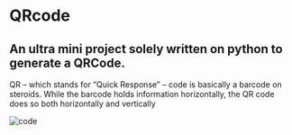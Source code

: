 # QRcode
## An ultra mini project solely written on python to generate a QRCode. ##
QR – which stands for “Quick Response” – code is basically a barcode on steroids. While the barcode holds information horizontally, the QR code does so both horizontally and vertically

![code]("./assets/carbon.png")

